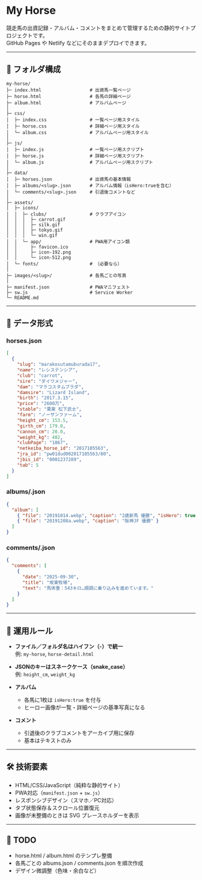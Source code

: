 # My Horse

競走馬の出資記録・アルバム・コメントをまとめて管理するための静的サイトプロジェクトです。  
GitHub Pages や Netlify などにそのままデプロイできます。

---

## 📂 フォルダ構成

```
my-horse/
├─ index.html                  # 出資馬一覧ページ
├─ horse.html                  # 各馬の詳細ページ
├─ album.html                  # アルバムページ
│
├─ css/
│  ├─ index.css                # 一覧ページ用スタイル
│  ├─ horse.css                # 詳細ページ用スタイル
│  └─ album.css                # アルバムページ用スタイル
│
├─ js/
│  ├─ index.js                 # 一覧ページ用スクリプト
│  ├─ horse.js                 # 詳細ページ用スクリプト
│  └─ album.js                 # アルバムページ用スクリプト
│
├─ data/
│  ├─ horses.json              # 出資馬の基本情報
│  ├─ albums/<slug>.json       # アルバム情報（isHero:trueを含む）
│  └─ comments/<slug>.json     # 引退後コメントなど
│
├─ assets/
│  ├─ icons/
│  │  ├─ clubs/                # クラブアイコン
│  │  │  ├─ carrot.gif
│  │  │  ├─ silk.gif
│  │  │  ├─ tokyo.gif
│  │  │  └─ win.gif
│  │  └─ app/                  # PWA用アイコン類
│  │     ├─ favicon.ico
│  │     ├─ icon-192.png
│  │     └─ icon-512.png
│  └─ fonts/                   # （必要なら）
│
├─ images/<slug>/              # 各馬ごとの写真
│
├─ manifest.json               # PWAマニフェスト
├─ sw.js                       # Service Worker
└─ README.md
```

---

## 📑 データ形式

### horses.json
```json
[
  {
    "slug": "marakosutamuburada17",
    "name": "レシステンシア",
    "club": "carrot",
    "sire": "ダイワメジャー",
    "dam": "マラコスタムブラダ",
    "damsire": "Lizard Island",
    "birth": "2017.3.15",
    "price": "2600万",
    "stable": "栗東 松下武士",
    "farm": "ノーザンファーム",
    "height_cm": 153.5,
    "girth_cm": 179.0,
    "cannon_cm": 20.0,
    "weight_kg": 482,
    "clubPage": "1867",
    "netkeiba_horse_id": "2017105563",
    "jra_id": "pw01dud002017105563/80",
    "jbis_id": "0001237289",
    "tab": 5
  }
]
```

### albums/<slug>.json
```json
{
  "album": [
    { "file": "20191014.webp", "caption": "2歳新馬 優勝", "isHero": true },
    { "file": "20191208a.webp", "caption": "阪神JF 優勝" }
  ]
}
```

### comments/<slug>.json
```json
{
  "comments": [
    {
      "date": "2025-09-30",
      "title": "坂東牧場",
      "text": "馬体重：543キロ…順調に乗り込みを進めています。"
    }
  ]
}
```

---

## 🚀 運用ルール

- **ファイル／フォルダ名はハイフン（-）で統一**  
  例: `my-horse`, `horse-detail.html`

- **JSONのキーはスネークケース（snake_case）**  
  例: `height_cm`, `weight_kg`

- **アルバム**  
  - 各馬に1枚は `isHero:true` を付与  
  - ヒーロー画像が一覧・詳細ページの基準写真になる

- **コメント**  
  - 引退後のクラブコメントをアーカイブ用に保存  
  - 基本はテキストのみ

---

## 🛠 技術要素
- HTML/CSS/JavaScript（純粋な静的サイト）
- PWA対応（`manifest.json` + `sw.js`）
- レスポンシブデザイン（スマホ／PC対応）
- タブ状態保存＆スクロール位置復元
- 画像が未整備のときは SVG プレースホルダーを表示

---

## 📌 TODO
- horse.html / album.html のテンプレ整備  
- 各馬ごとの albums.json / comments.json を順次作成  
- デザイン微調整（色味・余白など）
